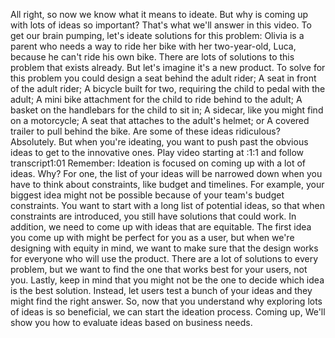 All right, so now we know what it means to ideate. But why is coming up with lots of ideas so important? That's what we'll answer in this video. To get our brain pumping, let's ideate solutions for this problem: Olivia is a parent who needs a way to ride her bike with her two-year-old, Luca, because he can't ride his own bike. There are lots of solutions to this problem that exists already. But let's imagine it's a new product. To solve for this problem you could design a seat behind the adult rider; A seat in front of the adult rider; A bicycle built for two, requiring the child to pedal with the adult; A mini bike attachment for the child to ride behind to the adult; A basket on the handlebars for the child to sit in; A sidecar, like you might find on a motorcycle; A seat that attaches to the adult's helmet; or A covered trailer to pull behind the bike. Are some of these ideas ridiculous? Absolutely. But when you're ideating, you want to push past the obvious ideas to get to the innovative ones.
Play video starting at :1:1 and follow transcript1:01
Remember: Ideation is focused on coming up with a lot of ideas. Why? For one, the list of your ideas will be narrowed down when you have to think about constraints, like budget and timelines. For example, your biggest idea might not be possible because of your team's budget constraints. You want to start with a long list of potential ideas, so that when constraints are introduced, you still have solutions that could work. In addition, we need to come up with ideas that are equitable. The first idea you come up with might be perfect for you as a user, but when we're designing with equity in mind, we want to make sure that the design works for everyone who will use the product. There are a lot of solutions to every problem, but we want to find the one that works best for your users, not you. Lastly, keep in mind that you might not be the one to decide which idea is the best solution. Instead, let users test a bunch of your ideas and they might find the right answer. So, now that you understand why exploring lots of ideas is so beneficial, we can start the ideation process. Coming up, We'll show you how to evaluate ideas based on business needs.